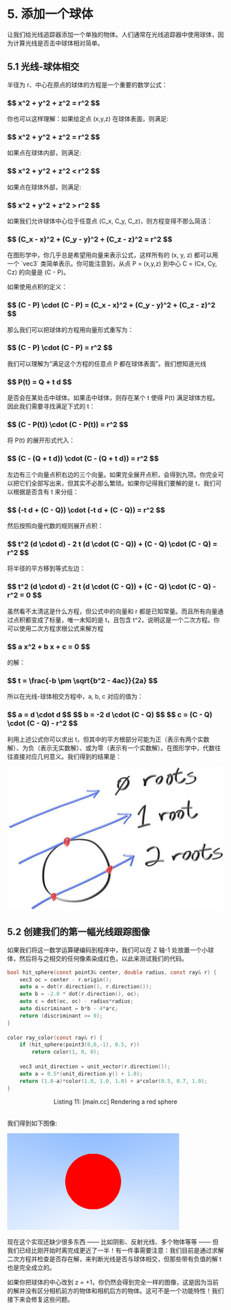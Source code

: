 # 5. 添加一个球体
<p>
让我们给光线追踪器添加一个单独的物体。人们通常在光线追踪器中使用球体，因为计算光线是否击中球体相对简单。
</p>

## 5.1 光线-球体相交

半径为 r、中心在原点的球体的方程是一个重要的数学公式：
<h3>
$$
x^2 + y^2 + z^2 = r^2
$$
</h3>
你也可以这样理解：如果给定点 (x,y,z) 在球体表面，则满足:
<h3>
$$
x^2 + y^2 + z^2 = r^2
$$
</h3>
如果点在球体内部，则满足:
<h3>
$$
x^2 + y^2 + z^2 < r^2
$$
</h3>
如果点在球体外部，则满足:
<h3>
$$
x^2 + y^2 + z^2 > r^2
$$
</h3>
如果我们允许球体中心位于任意点 (C_x, C_y, C_z)，则方程变得不那么简洁：
<h3>
$$
(C_x - x)^2 + (C_y - y)^2 + (C_z - z)^2 = r^2
$$
</h3>
在图形学中，你几乎总是希望用向量来表示公式，这样所有的 (x, y, z) 都可以用一个 `vec3` 类简单表示。你可能注意到，从点 P = (x,y,z) 到中心 C = (Cx, Cy, Cz) 的向量是 (C - P)。

如果使用点积的定义：
<h3>
$$
(C - P) \cdot (C - P) = (C_x - x)^2 + (C_y - y)^2 + (C_z - z)^2
$$
</h3>

那么我们可以把球体的方程用向量形式重写为：
<h3>
$$
(C - P) \cdot (C - P) = r^2
$$
</h3>

我们可以理解为“满足这个方程的任意点 P 都在球体表面”。我们想知道光线
<h3>
$$
P(t) = Q + t d
$$
</h3>

是否会在某处击中球体。如果击中球体，则存在某个 t 使得 P(t) 满足球体方程。因此我们需要寻找满足下式的 t：

<h3>
$$
(C - P(t)) \cdot (C - P(t)) = r^2
$$
</h3>

将 P(t) 的展开形式代入：
<h3>
$$
(C - (Q + t d)) \cdot (C - (Q + t d)) = r^2
$$
</h3>

左边有三个向量点积右边的三个向量。如果完全展开点积，会得到九项。你完全可以把它们全部写出来，但其实不必那么繁琐。如果你记得我们要解的是 t，我们可以根据是否含有 t 来分组：
<h3>
$$
(-t d + (C - Q)) \cdot (-t d + (C - Q)) = r^2
$$
</h3>

然后按照向量代数的规则展开点积：
<h3>
$$
t^2 (d \cdot d) - 2 t (d \cdot (C - Q)) + (C - Q) \cdot (C - Q) = r^2
$$
</h3>

将半径的平方移到等式左边：
<h3>
$$
t^2 (d \cdot d) - 2 t (d \cdot (C - Q)) + (C - Q) \cdot (C - Q) - r^2 = 0
$$
</h3>

虽然看不太清这是什么方程，但公式中的向量和 r 都是已知常量。而且所有向量通过点积都变成了标量，唯一未知的是 t，且包含 t^2，说明这是一个二次方程。你可以使用二次方程求根公式来解方程
<h3>
$$
a x^2 + b x + c = 0
$$
</h3>

的解：
<h3>
$$
t = \frac{-b \pm \sqrt{b^2 - 4ac}}{2a}
$$
</h3>


所以在光线-球体相交方程中，a, b, c 对应的值为：
<h3>
$$
a = d \cdot d
$$
$$
b = -2 d \cdot (C - Q)
$$
$$
c = (C - Q) \cdot (C - Q) - r^2
$$
</h3>

利用上述公式你可以求出 t，但其中的平方根部分可能为正（表示有两个实数解）、为负（表示无实数解）、或为零（表示有一个实数解）。在图形学中，代数往往直接对应几何意义。我们得到的结果是：

![alt text](Figure-5.png)

## 5.2 创建我们的第一幅光线跟踪图像

如果我们将这一数学运算硬编码到程序中，我们可以在 Z 轴-1 处放置一个小球体，然后将与之相交的任何像素染成红色，以此来测试我们的代码。

```c
bool hit_sphere(const point3& center, double radius, const ray& r) {
    vec3 oc = center - r.origin();
    auto a = dot(r.direction(), r.direction());
    auto b = -2.0 * dot(r.direction(), oc);
    auto c = dot(oc, oc) - radius*radius;
    auto discriminant = b*b - 4*a*c;
    return (discriminant >= 0);
}

color ray_color(const ray& r) {
    if (hit_sphere(point3(0,0,-1), 0.5, r))
        return color(1, 0, 0);

    vec3 unit_direction = unit_vector(r.direction());
    auto a = 0.5*(unit_direction.y() + 1.0);
    return (1.0-a)*color(1.0, 1.0, 1.0) + a*color(0.5, 0.7, 1.0);
}
```
<div align='center'>Listing 11: [main.cc] Rendering a red sphere</div>
<br/>

我们得到如下图像:

![alt text](Image-3.png)

现在这个实现还缺少很多东西 —— 比如阴影、反射光线、多个物体等等 —— 但我们已经比刚开始时离完成更近了一半！有一件事需要注意：我们目前是通过求解二次方程并检查是否存在解，来判断光线是否与球体相交，但那些带有负值的解 t 也是完全成立的。

如果你把球体的中心改到 z = +1，你仍然会得到完全一样的图像，这是因为当前的解并没有区分相机前方的物体和相机后方的物体。这可不是一个功能特性！我们接下来会修复这些问题。
